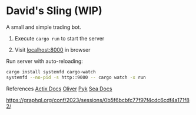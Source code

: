 # David's Sling (WIP)

A small and simple trading bot.

1. Execute `cargo run` to start the server

1. Visit [localhost:8000](http://localhost:8000) in browser

Run server with auto-reloading:

```bash
cargo install systemfd cargo-watch
systemfd --no-pid -s http::9000 -- cargo watch -x run
```

References
[Actix Docs]("")
[Oliver](https://oliverjumpertz.com/blog/how-to-build-a-powerful-graphql-api-with-rust/)
[Pyk](https://pyk.sh/rust-seaorm-insert-select-update-and-delete-rows-in-postgresql-tables?source=more_series_bottom_blogs)
[Sea Docs](https://www.sea-ql.org/sea-orm-tutorial/ch01-03-migration-api.html)

https://graphql.org/conf/2023/sessions/0b5f6bcbfc77f97f4cdc6cdf4a171f82/
